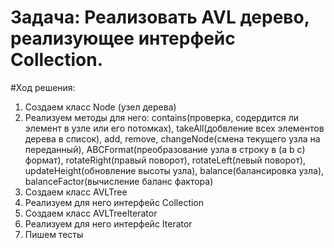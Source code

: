 # Задача: Реализовать AVL дерево, реализующее интерфейс Collection.

#Ход решения:
1) Создаем класс Node (узел дерева)
2) Реализуем методы для него: contains(проверка, содердится ли элемент в узле или его потомках), 
takeAll(добвление всех элементов дерева в список), add, remove, changeNode(смена текущего узла на переданный),
ABCFormat(преобразование узла в строку в (a b c) формат), rotateRight(правый поворот), rotateLeft(левый поворот),
updateHeight(обновление высоты узла), balance(балансировка узла), balanceFactor(вычисление баланс фактора)
3) Создаем класс AVLTree
4) Реализуем для него интерфейс Collection
5) Создаем класс AVLTreeIterator
6) Реализуем для него интерфейс Iterator
7) Пишем тесты
